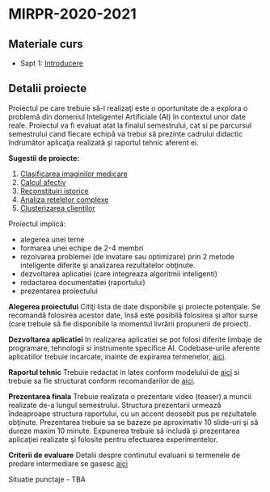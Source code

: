 # MIRPR-2020-2021

## Materiale curs
- Sapt 1: [Introducere](Lectures/00_intro.pdf)
<!-- - Sapt 2: [ML review](Lectures/01_ML_review.pdf)
- Sapt 3: [Image processing 1](Lectures/code/imgProcessingBasics.ipynb) 
  > [Exercitii](Lectures/code/exercise02.md) - se vor rezolva pana la curs si se vor discuta in cadrul orelor de curs
- Sapt 4: [Image processing 2](Lectures/code/imgProcessingAttributes.ipynb)
- Sapt 5-6: Deep learning [theoretical elements](Lectures/code/deepLearningWithExamples.ipynb) [examples](Lectures/code/annAndCnns.ipynb)
- Sapt 6: Image classification [theoretical elements](Lectures/code/imgClassification.ipynb)
- Sapt 7-8: Object detection [notes](Lectures/imgDetection.ppt) and [examples](Lectures/code/objDetectionExamples.ipynb)
- Sapt 9: Autonomous driving - Cataling Golban (invitat)
- Sapt 10: Image segmentation [notes](Lectures/imgSegmentation.ppt)
- Sapt 11: Text mining and Natural Language Processing [notes](Lectures/textMining.ppt)
- Sapt 12: Affective computing [notes](Lectures/affectiveComputing.pptx)
- Sapt 13: Graph Neural Networks [notes](Lectures/graphNNs.pptx)
  * nice to read: six degrees of separation/freedom [ref1](https://www.goodreads.com/book/show/818170.Six_Degrees) [ref2](http://materias.df.uba.ar/dnla2019c1/files/2019/03/watts-collective_dynamics-nature_1998.pdf) versus four degrees [ref](https://arxiv.org/pdf/1111.4570.pdf)
  * nice to watch [Experimenter movie](https://www.imdb.com/title/tt3726704/) -->

## Detalii proiecte

Proiectul pe care trebuie să-l realizaţi este o oportunitate de a explora o problemă din domeniul Inteligentei Artificiale (AI) în contextul unor date reale. Proiectul va fi evaluat atat la finalul semestrului, cat si pe parcursul semestrului cand fiecare echipă va trebui să prezinte cadrului didactic îndrumător aplicaţia realizată şi raportul tehnic aferent ei.

**Sugestii de proiecte:**
1. [Clasificarea imaginilor medicare](Projects/MedicalAssistant/readme.md)
2. [Calcul afectiv](Projects/EmotionKids/readme.md)
5. [Reconstituiri istorice](Projects/History/readme.md)
6. [Analiza retelelor complexe](Projects/Network/readme.md)
5. [Clusterizarea clientilor](Projects/CustomerSegmentation/readme.md)

Proiectul implică:
- alegerea unei teme
- formarea unei echipe de 2-4 membri
- rezolvarea problemei (de invatare sau optimizare) prin 2 metode inteligente diferite şi analizarea rezultatelor obţinute.
- dezvoltarea aplicatiei (care integreaza algoritmii inteligenti)
- redactarea documentatiei (raportului)
- prezentarea proiectului

**Alegerea proiectului**
Citiţi lista de date disponibile şi proiecte potenţiale. Se recomandă folosirea acestor date, însă este posibilă folosirea şi altor surse (care trebuie să fie disponibile la momentul livrării propunerii de proiect). 


**Dezvoltarea aplicatiei**
In realizarea aplicatiei se pot folosi diferite limbaje de programare, tehnologii si instrumente specifice AI. Codebase-urile aferente aplicatiilor trebuie incarcate, inainte de expirarea termenelor, [aici](https://classroom.github.com/a/8tXgXWFs).

**Raportul tehnic**
Trebuie redactat in latex conform modelului de [aici](Report/texModel/model.tex) si trebuie sa fie structurat conform recomandarilor de [aici](Report/readme.md). 


**Prezentarea finala**
Trebuie realizata o prezentare video (teaser) a muncii realizate de-a lungul semestrului. Structura prezentarii urmează îndeaproape structura raportului, cu un accent deosebit pus pe rezultatele obţinute. Prezentarea trebuie sa se bazeze pe aproximativ 10 slide-uri şi să dureze maxim 10 minute. Expunerea trebuie să includă şi prezentarea aplicaţiei realizate şi folosite pentru efectuarea experimentelor.

**Criterii de evaluare**
Detalii despre continutul evaluarii si termenele de predare intermediare se gasesc [aici](Eval/readme.md)

Situatie punctaje - TBA